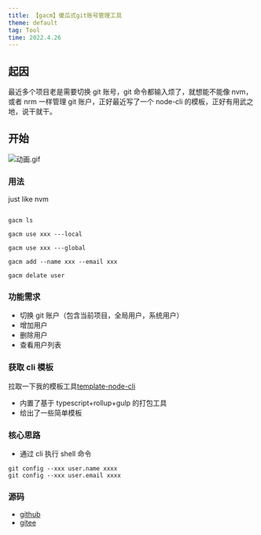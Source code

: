 ```yaml
---
title: 【gacm】傻瓜式git账号管理工具
theme: default
tag: Tool
time: 2022.4.26
---
```


## 起因

最近多个项目老是需要切换 git 账号，git 命令都输入烦了，就想能不能像 nvm，或者 nrm 一样管理 git 账户，正好最近写了一个 node-cli 的模板，正好有用武之地，说干就干。

## 开始

![动画.gif](https://p6-juejin.byteimg.com/tos-cn-i-k3u1fbpfcp/05cf68ef26d34d28a3480043ac980f2c~tplv-k3u1fbpfcp-watermark.image?)

### 用法

just like nvm

```shell

gacm ls

gacm use xxx ---local

gacm use xxx ---global

gacm add --name xxx --email xxx

gacm delate user
```

### 功能需求

- 切换 git 账户（包含当前项目，全局用户，系统用户）
- 增加用户
- 删除用户
- 查看用户列表

### 获取 cli 模板

拉取一下我的模板工具[template-node-cli](https://github.com/alqmc/template-node-cli)

- 内置了基于 typescript+rollup+gulp 的打包工具
- 给出了一些简单模板

### 核心思路

- 通过 cli 执行 shell 命令

```shell
git config --xxx user.name xxxx
git config --xxx user.email xxxx
```

### 源码

- [github](https://github.com/alqmc/gacm)
- [gitee](https://gitee.com/Y_onghu/gacm)
